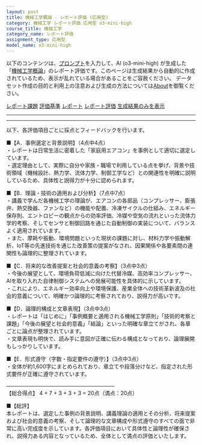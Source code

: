 ```yaml
---
layout: post
title: 機械工学概論 - レポート評価 (応用型)
category: 機械工学 レポート評価 応用型 o3-mini-high
course_title: 機械工学
category_name: レポート評価
assignment_type: 応用型
model_name: o3-mini-high
---
```


以下のコンテンツは、[プロンプト](https://github.com/takedatoshiyuki/synthetic_assignments/tree/main/generated/機械工学/o3-mini-high/prompt_レポート評価-応用型.md)を入力して、AI (o3-mini-high) が生成した「[機械工学概論](/contents/機械工学/)」のレポート評価です。このページは生成結果から自動的に作成されているため、表示が乱れている場合があることをご容赦ください。
データセット作成の目的と利用上の注意および生成の方法については[About](/About)を御覧ください。

[レポート課題](../レポート課題-応用型)
[評価基準](../評価基準-応用型)
[レポート](../レポート-応用型)
[レポート評価](../レポート評価-応用型)
[生成結果のみを表示](https://github.com/takedatoshiyuki/synthetic_assignments/tree/main/generated/機械工学/o3-mini-high/レポート評価-応用型.md)
  

***
***
  
以下、各評価項目ごとに採点とフィードバックを行います。

■【A．事例選定と背景説明】（4点中4点）  
・レポートは日常生活に密着した「家庭用エアコン」を事例として適切に選定しています。  
・選定理由として、実際に自分や家族・職場で利用している点を挙げ、背景や技術領域（機械設計、熱力学、流体力学、制御工学など）との関連性を明確に説明しているため、具体性と説得力が十分に認められます。

■【B．理論・技術の適用および分析】（7点中7点）  
・講義で学んだ各機械工学の理論が、エアコンの各部品（コンプレッサー、膨張弁、熱交換器、ファンなど）の機能や配置、冷凍サイクルの仕組み、エネルギー保存則、エントロピーの観点からの効率評価、冷媒や空気の流れといった流体力学的考察、そしてセンサと制御回路を通じた自動制御の実装について、バランスよく適用されています。  
・また、摩耗や振動、環境問題といった現状の課題に対し、材料力学や振動解析、IoT等の先進技術を通じた改善策の提案がなされ、因果関係や各要素間の連関性も論理的に整理されています。

■【C．将来的な改善提案と社会的意義の考察】（3点中3点）  
・今後の展望として、環境負荷低減に向けた代替冷媒、高効率コンプレッサー、AIを取り入れた自律制御システムへの発展可能性を具体的に示しています。  
・これにより、エネルギー効率向上や環境保護、産業全体への技術革新波及の社会的意義について、明確かつ論理的に考察されており、説得力が高いです。

■【D．論理的構成と文章表現】（3点中3点）  
・レポートは「はじめに」「事例概要と適用される機械工学原則」「技術的考察と課題」「今後の展望と社会的意義」「結論」といった明確な章立てがされ、各章ごとに論点が整理されています。  
・文章表現も明快で、読み手に意図が正確に伝わる構成となっており、論理展開もしっかりしています。

■【E．形式遵守（字数・指定要件の遵守）】（3点中3点）  
・全体が約1,600字にまとめられており、章立てや段落分けなど、指定された形式要件が正確に遵守されています。

─────────────────────────────  
【総合得点】 4 + 7 + 3 + 3 + 3 = 20点（満点：20点）

■【総評】  
本レポートは、選定した事例の背景説明、講義理論の適用とその分析、将来提案および社会的意義の考察、そして論理的な文章構成や形式遵守のすべての面で非常に高い完成度を示しています。各評価項目において具体性と論理性が確保され、説得力ある内容となっているため、全体として満点の評価といたします。
